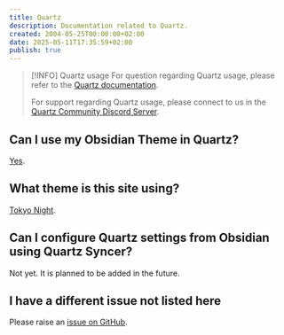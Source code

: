 ```yaml
---
title: Quartz
description: Documentation related to Quartz.
created: 2004-05-25T00:00:00+02:00
date: 2025-05-11T17:35:59+02:00
publish: true
---
```


> [!INFO] Quartz usage
>  For question regarding Quartz usage, please refer to the [Quartz documentation](https://quartz.jzhao.xyz/).
>
>  For support regarding Quartz usage, please connect to us in the [Quartz Community Discord Server](https://discord.gg/cRFFHYye7t).

## Can I use my Obsidian Theme in Quartz?

[Yes](https://github.com/saberzero1/quartz-themes).

## What theme is this site using?

[Tokyo Night](https://github.com/saberzero1/quartz-themes/blob/master/themes/tokyo-night/README.md).

## Can I configure Quartz settings from Obsidian using Quartz Syncer?

Not yet. It is planned to be added in the future.

## I have a different issue not listed here

Please raise an [issue on GitHub](https://github.com/saberzero1/quartz-syncer/issues).

